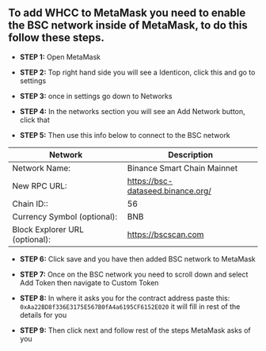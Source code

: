 ## To add WHCC to MetaMask you need to enable the BSC network inside of MetaMask, to do this follow these steps.

* **STEP 1:** Open MetaMask

* **STEP 2:** Top right hand side you will see a Identicon, click this and go to settings

* **STEP 3:** once in settings go down to Networks

* **STEP 4:** In the networks section you will see an Add Network button, click that

* **STEP 5:** Then use this info below to connect to the BSC network

Network | Description 
-------- | -----------
Network Name:|Binance Smart Chain Mainnet
New RPC URL:|https://bsc-dataseed.binance.org/
Chain ID::|56
Currency Symbol (optional):|BNB
Block Explorer URL (optional):|https://bscscan.com

* **STEP 6:** Click save and you have then added BSC network to MetaMask

* **STEP 7:** Once on the BSC network you need to scroll down and select Add Token then navigate to Custom Token

* **STEP 8:** In where it asks you for the
contract address paste this: `0xAa22BD8f336E3175E567B0fA4a6195CF6152E020`
it will fill in rest of the details for you

* **STEP 9:** Then click next and follow rest of the steps MetaMask asks of you
